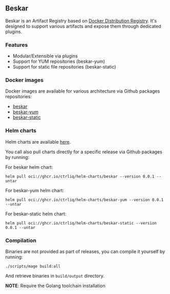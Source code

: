 ## Beskar

Beskar is an Artifact Registry based on [Docker Distribution Registry](https://github.com/distribution/distribution).
It's designed to support various artifacts and expose them through dedicated plugins.

### Features

* Modular/Extensible via plugins
* Support for YUM repositories (beskar-yum)
* Support for static file repositories (beskar-static)

### Docker images

Docker images are available for various architecture via Github packages repositories:

* [beskar](https://github.com/ctrliq/beskar/pkgs/container/beskar)
* [beskar-yum](https://github.com/ctrliq/beskar/pkgs/container/beskar-yum)
* [beskar-static](https://github.com/ctrliq/beskar/pkgs/container/beskar-static)

### Helm charts

Helm charts are available [here](https://github.com/ctrliq/beskar/tree/main/charts).

You call also pull charts directly for a specific release via Github packages by running:

For beskar helm chart:

```
helm pull oci://ghcr.io/ctrliq/helm-charts/beskar --version 0.0.1 --untar
```

For beskar-yum helm chart:

```
helm pull oci://ghcr.io/ctrliq/helm-charts/beskar-yum --version 0.0.1 --untar
```

For beskar-static helm chart:

```
helm pull oci://ghcr.io/ctrliq/helm-charts/beskar-static --version 0.0.1 --untar
```

### Compilation

Binaries are not provided as part of releases, you can compile it yourself by running:

```
./scripts/mage build:all
```

And retrieve binaries in `build/output` directory.

**NOTE**: Require the Golang toolchain installation